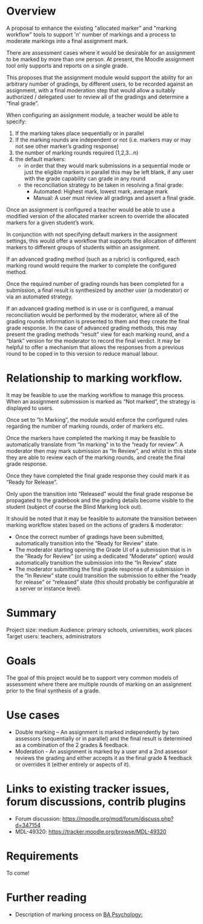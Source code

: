 # Overview
A proposal to enhance the existing "allocated marker" and "marking workflow" tools to support 'n' number of markings and a process to moderate markings into a final assignment mark.

There are assessment cases where it would be desirable for an assignment to be marked by more than one person. At present, the Moodle assignment tool only supports and reports on a single grade.

This proposes that the assignment module would support the ability for an arbitrary number of gradings, by different users, to be recorded against an assignment, with a final moderation step that would allow a suitably authorized / delegated user to review all of the gradings and determine a “final grade”.

When configuring an assignment module, a teacher would be able to specify:

1. If the marking takes place sequentially or in parallel
2. If the marking rounds are independent or not (i.e. markers may or may not see other marker’s grading response)
3. the number of marking rounds required (1,2,3…n)
4. the default markers:
    * in order that they would mark submissions in a sequential mode or just the eligible markers in parallel this may be left blank, if any user with the grade capability can grade in any round
    * the reconciliation strategy to be taken in resolving a final grade:
        * Automated: Highest mark, lowest mark, average mark
        * Manual: A user must review all gradings and assert a final grade. 

Once an assignment is configured a teacher would be able to use a modified version of the allocated marker screen to override the allocated markers for a given student’s work.

In conjunction with not specifying default markers in the assignment settings, this would offer a workflow that supports the allocation of different markers to different groups of students within an assignment.

If an advanced grading method (such as a rubric) is configured, each marking round would require the marker to complete the configured method.

Once the required number of grading rounds has been completed for a submission, a final result is synthesized by another user (a moderator) or via an automated strategy.

If an advanced grading method is in use or is configured, a manual reconciliation would be performed by the moderator, where all of the grading rounds information is presented to them and they create the final grade response. In the case of advanced grading methods, this may present the grading methods “result” view for each marking round, and a “blank” version for the moderator to record the final verdict. It may be helpful to offer a mechanism that allows the responses from a previous round to be coped in to this version to reduce manual labour.

# Relationship to marking workflow.
It may be feasible to use the marking workflow to manage this process. When an assignment submission is marked as “Not marked”, the strategy is displayed to users.

Once set to “In Marking”, the module would enforce the configured rules regarding the number of marking rounds, order of markers etc.

Once the markers have completed the marking it may be feasible to automatically translate from “In marking” in to the “ready for review”. A moderator then may mark submission as “In Review”, and whilst in this state they are able to review each of the marking rounds, and create the final grade response.

Once they have completed the final grade response they could mark it as “Ready for Release”.

Only upon the transition into “Released” would the final grade response be propagated to the gradebook and the grading details become visible to the student (subject of course the Blind Marking lock out).

It should be noted that it may be feasible to automate the transition between marking workflow states based on the actions of graders & moderator:

* Once the correct number of gradings have been submitted, automatically transition into the “Ready for Review” state.
* The moderator starting opening the Grade UI of a submission that is in the “Ready for Review” (or using a dedicated “Moderate” option) would automatically transition the submission into the “In Review” state
* The moderator submitting the final grade response of a submission in the “In Review” state could transition the submission to either the “ready for release” or “released” state (this should probably be configurable at a server or instance level).

# Summary
Project size: medium
Audience: primary schools, universities, work places
Target users: teachers, administrators

# Goals
The goal of this project would be to support very common models of assessment where there are multiple rounds of marking on an assignment prior to the final synthesis of a grade.

# Use cases
* Double marking – An assignment is marked independently by two assessors (sequentially or in parallel) and the final result is determined as a combination of the 2 grades & feedback.
* Moderation  - An assignment is marked by a user and a 2nd assessor reviews the grading and either accepts it as the final grade & feedback or overrides it (either entirely or aspects of it). 

# Links to existing tracker issues, forum discussions, contrib plugins
* Forum discussion: https://moodle.org/mod/forum/discuss.php?d=347154
* MDL-49320: https://tracker.moodle.org/browse/MDL-49320

 
# Requirements
To come!

# Further reading
* Description of marking process on [BA Psychology:](bapsychmarking.md)
